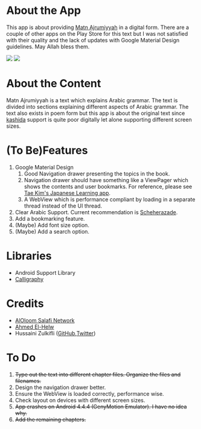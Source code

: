 About the App
==============
This app is about providing [Matn Ajrumiyyah](http://en.wikipedia.org/wiki/Aj%C4%81r%C5%ABm%C4%ABya) in a digital form. There are a couple of other apps on the Play Store for this text but I was not satisfied with their quality and the lack of updates with Google Material Design guidelines. May Allah bless them.

![](https://raw.githubusercontent.com/khalid-hussain/MatnAjrumiyyah/master/screenshot1.png)
![](https://raw.githubusercontent.com/khalid-hussain/MatnAjrumiyyah/master/screenshot2.png)

About the Content
==================
Matn Ajrumiyyah is a text which explains Arabic grammar. The text is divided into sections explaining different aspects of Arabic grammar. The text also exists in poem form but this app is about the original text since [kashida](http://en.wikipedia.org/wiki/Kashida) support is quite poor digitally let alone supporting different screen sizes.

(To Be)Features
==================
1. Google Material Design
	1. Good Navigation drawer presenting the topics in the book.
	2. Navigation drawer should have something like a ViewPager which shows the contents and user bookmarks. For reference, please see [Tae Kim's Japanese Learning app](https://play.google.com/store/apps/details?id=com.alexisblaze.japanese_grammar).
	3. A WebView which is performance compliant by loading in a separate thread instead of the UI thread.
2. Clear Arabic Support. Current recommendation is [Scheherazade](http://openfontlibrary.org/en/font/scheherazade).
3. Add a bookmarking feature.
4. (Maybe) Add font size option.
5. (Maybe) Add a search option.

Libraries
==========
- Android Support Library
- [Calligraphy](https://github.com/chrisjenx/Calligraphy)

Credits
==========
- [AlOloom Salafi Network](http://aloloom.net/vb/showthread.php?t=8833)
- [Ahmed El-Helw](http://twitter.com/ahmedre)
- Hussaini Zulkifli ([GitHub](https://github.com/the1375),[Twitter](https://twitter.com/HussainiZul))

To Do
======
1. ~~Type out the text into different chapter files. Organize the files and filenames.~~
2. Design the navigation drawer better.
3. Ensure the WebView is loaded correctly, performance wise.
4. Check layout on devices with different screen sizes.
5. ~~App crashes on Android 4.4.4 (GenyMotion Emulator). I have no idea why.~~
6. ~~Add the remaining chapters.~~